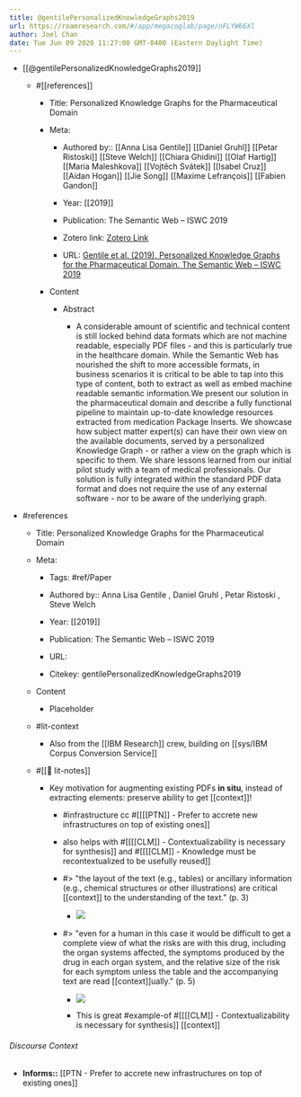 ```yaml
---
title: @gentilePersonalizedKnowledgeGraphs2019
url: https://roamresearch.com/#/app/megacoglab/page/nFLYW66Xl
author: Joel Chan
date: Tue Jun 09 2020 11:27:08 GMT-0400 (Eastern Daylight Time)
---
```


- [[@gentilePersonalizedKnowledgeGraphs2019]]

    - #[[references]]

        - Title: Personalized Knowledge Graphs for the Pharmaceutical Domain

        - Meta:

            - Authored by:: [[Anna Lisa Gentile]] [[Daniel Gruhl]] [[Petar Ristoski]] [[Steve Welch]] [[Chiara Ghidini]] [[Olaf Hartig]] [[Maria Maleshkova]] [[Vojtěch Svátek]] [[Isabel Cruz]] [[Aidan Hogan]] [[Jie Song]] [[Maxime Lefrançois]] [[Fabien Gandon]]

            - Year: [[2019]]

            - Publication: The Semantic Web – ISWC 2019

            - Zotero link: [Zotero Link](zotero://select/items/1_HGZZQ7PZ)

            - URL: [Gentile et al. (2019). Personalized Knowledge Graphs for the Pharmaceutical Domain. The Semantic Web – ISWC 2019](undefined)

        - Content

            - Abstract

                - A considerable amount of scientific and technical content is still locked behind data formats which are not machine readable, especially PDF files - and this is particularly true in the healthcare domain. While the Semantic Web has nourished the shift to more accessible formats, in business scenarios it is critical to be able to tap into this type of content, both to extract as well as embed machine readable semantic information.We present our solution in the pharmaceutical domain and describe a fully functional pipeline to maintain up-to-date knowledge resources extracted from medication Package Inserts. We showcase how subject matter expert(s) can have their own view on the available documents, served by a personalized Knowledge Graph - or rather a view on the graph which is specific to them. We share lessons learned from our initial pilot study with a team of medical professionals. Our solution is fully integrated within the standard PDF data format and does not require the use of any external software - nor to be aware of the underlying graph.
- #references

    - Title: Personalized Knowledge Graphs for the Pharmaceutical Domain

    - Meta:

        - Tags: #ref/Paper

        - Authored by::  Anna Lisa Gentile ,  Daniel Gruhl ,  Petar Ristoski ,  Steve Welch

        - Year: [[2019]]

        - Publication: The Semantic Web – ISWC 2019

        - URL:

        - Citekey: gentilePersonalizedKnowledgeGraphs2019

    - Content

        - Placeholder

    - #lit-context

        - Also from the [[IBM Research]] crew, building on [[sys/IBM Corpus Conversion Service]]

    - #[[📝 lit-notes]]

        - Key motivation for augmenting existing PDFs __in situ__, instead of extracting elements: preserve ability to get [[context]]!

            - #infrastructure cc #[[[[PTN]] - Prefer to accrete new infrastructures on top of existing ones]]

            - also helps with #[[[[CLM]] - Contextualizability is necessary for synthesis]] and #[[[[CLM]] - Knowledge must be recontextualized to be usefully reused]]

            - #> "the layout of the text (e.g., tables) or ancillary information (e.g., chemical structures or other illustrations) are critical [[context]] to the understanding of the text." (p. 3)

                - ![](https://firebasestorage.googleapis.com/v0/b/firescript-577a2.appspot.com/o/imgs%2Fapp%2Fmegacoglab%2FUzQ60L1lKP.png?alt=media&token=315238cf-4ac7-4216-9a12-634823d8bd9e)

            - #> "even for a human in this case it would be difficult to get a complete view of what the risks are with this drug, including the organ systems affected, the symptoms produced by the drug in each organ system, and the relative size of the risk for each symptom unless the table and the accompanying text are read [[context]]ually." (p. 5)

                - ![](https://firebasestorage.googleapis.com/v0/b/firescript-577a2.appspot.com/o/imgs%2Fapp%2Fmegacoglab%2FtG6PHgm18e.png?alt=media&token=6dac12bc-8a23-424b-88b3-7828c24a8ad8)

                - This is great #example-of #[[[[CLM]] - Contextualizability is necessary for synthesis]] [[context]]

###### Discourse Context

- **Informs::** [[PTN - Prefer to accrete new infrastructures on top of existing ones]]
